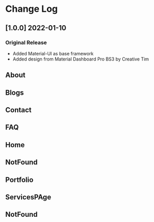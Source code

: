 # Change Log

## [1.0.0] 2022-01-10

### Original Release

- Added Material-UI as base framework
- Added design from Material Dashboard Pro BS3 by Creative Tim

## About

## Blogs

## Contact

## FAQ

## Home

## NotFound

## Portfolio

## ServicesPAge

## NotFound
